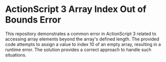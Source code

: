 # ActionScript 3 Array Index Out of Bounds Error

This repository demonstrates a common error in ActionScript 3 related to accessing array elements beyond the array's defined length.  The provided code attempts to assign a value to index 10 of an empty array, resulting in a runtime error.  The solution provides a correct approach to handle such situations.